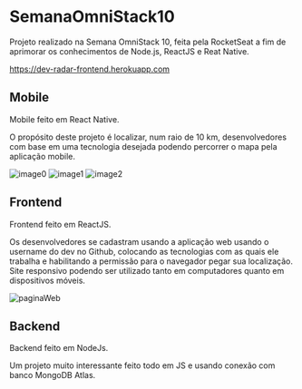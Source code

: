 # SemanaOmniStack10
Projeto realizado na Semana OmniStack 10, feita pela RocketSeat a fim de aprimorar os conhecimentos de Node.js, ReactJS e Reat Native.

https://dev-radar-frontend.herokuapp.com

<h2>Mobile</h2>
Mobile feito em React Native.


O propósito deste projeto é localizar, num raio de 10 km, desenvolvedores com base em uma tecnologia desejada podendo percorrer o mapa pela aplicação mobile. 




![image0](https://user-images.githubusercontent.com/33165255/72684274-e1381380-3abd-11ea-8691-1d23b14de4ba.png)
![image1](https://user-images.githubusercontent.com/33165255/72684272-e1381380-3abd-11ea-8ef2-8c09cc382272.png)
![image2](https://user-images.githubusercontent.com/33165255/72684273-e1381380-3abd-11ea-9dcb-036d4b4e95a0.png)


<h2>Frontend</h2>
Frontend feito em ReactJS.


Os desenvolvedores se cadastram usando a aplicação web usando o username do dev no Github, colocando as tecnologias com as quais ele trabalha e habilitando a permissão para o navegador pegar sua localização. Site responsivo podendo ser utilizado tanto em computadores quanto em dispositivos móveis.



![paginaWeb](https://user-images.githubusercontent.com/33165255/72684154-e5176600-3abc-11ea-81ea-9f5d346448c1.PNG)





<h2>Backend</h2>

Backend feito em NodeJs. 

Um projeto muito interessante feito todo em JS e usando conexão com banco MongoDB Atlas.
